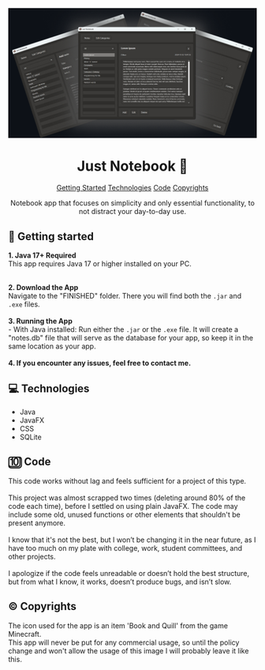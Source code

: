 <img align="center" src="./picture.png">

<h1 align="center" style="font-weight: bold;">Just Notebook 📓</h1> 
<p align="center">
  <a href="#started">Getting Started</a> 
  <a href="#technologies">Technologies</a> 
  <a href="#code">Code</a> 
  <a href="#copyrights">Copyrights</a> 
</p> 
<p align="center">Notebook app that focuses on simplicity and only essential functionality, to not distract your day-to-day use.</p> 
<h2 id="started">🚀 Getting started</h2>
<strong>1. Java 17+ Required</strong></br> This app requires Java 17 or higher installed on your PC.

</br> <strong>2. Download the App</strong></br> Navigate to the "FINISHED" folder. There you will find both the `.jar` and `.exe` files. </br> </br>
<strong>3. Running the App</strong></br> - With Java installed: Run either the `.jar` or the `.exe` file.
It will create a "notes.db" file that will serve as the database for your app, so keep it in the same location as your app.</br> </br>
<strong>4. If you encounter any issues, feel free to contact me.</strong> </br> 

<h2 id="technologies">💻 Technologies</h2>

- Java
- JavaFX
- CSS
- SQLite

<h2 id="code">🔟 Code</h2> This code works without lag and feels sufficient for a project of this type. </br></br> This project was almost scrapped two times (deleting around 80% of the code each time), before I settled on using plain JavaFX. The code may include some old, unused functions or other elements that shouldn't be present anymore. </br></br> I know that it's not the best, but I won’t be changing it in the near future, as I have too much on my plate with college, work, student committees, and other projects. </br></br> I apologize if the code feels unreadable or doesn’t hold the best structure, but from what I know, it works, doesn’t produce bugs, and isn’t slow. </br> 

<h2 id="copyrights">©️ Copyrights</h2>
The icon used for the app is an item 'Book and Quill' from the game Minecraft. </br>
This app will never be put for any commercial usage, so until the policy change and won't allow the usage of this image I will probably leave it like this.